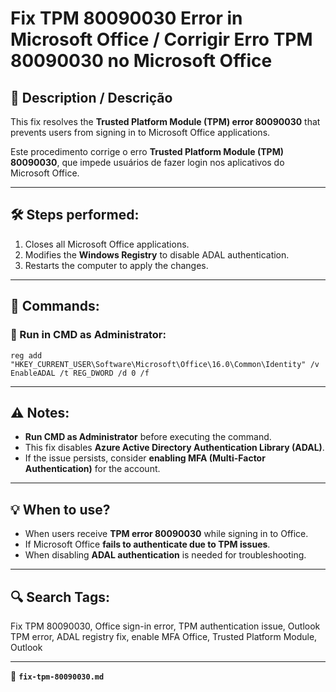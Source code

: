 # Fix TPM 80090030 Error in Microsoft Office / Corrigir Erro TPM 80090030 no Microsoft Office

## 📌 Description / Descrição
This fix resolves the **Trusted Platform Module (TPM) error 80090030** that prevents users from signing in to Microsoft Office applications.

Este procedimento corrige o erro **Trusted Platform Module (TPM) 80090030**, que impede usuários de fazer login nos aplicativos do Microsoft Office.

---

## 🛠 Steps performed:
1. Closes all Microsoft Office applications.
2. Modifies the **Windows Registry** to disable ADAL authentication.
3. Restarts the computer to apply the changes.

---

## 🔧 Commands:
### 🔹 Run in CMD as Administrator:
```
reg add "HKEY_CURRENT_USER\Software\Microsoft\Office\16.0\Common\Identity" /v EnableADAL /t REG_DWORD /d 0 /f
```

---

## ⚠️ Notes:
- **Run CMD as Administrator** before executing the command.
- This fix disables **Azure Active Directory Authentication Library (ADAL)**.
- If the issue persists, consider **enabling MFA (Multi-Factor Authentication)** for the account.

---

## 💡 When to use?
- When users receive **TPM error 80090030** while signing in to Office.
- If Microsoft Office **fails to authenticate due to TPM issues**.
- When disabling **ADAL authentication** is needed for troubleshooting.

---

## 🔍 Search Tags:
Fix TPM 80090030, Office sign-in error, TPM authentication issue, Outlook TPM error, ADAL registry fix, enable MFA Office, Trusted Platform Module, Outlook

---

📂 **`fix-tpm-80090030.md`**
